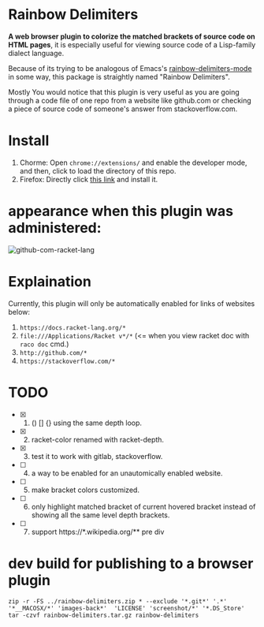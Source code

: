 # Rainbow Delimiters
<strong>A web browser plugin to colorize the matched brackets of source code on HTML pages</strong>, it is especially useful for viewing source code of a Lisp-family dialect language.

Because of its trying to be analogous of Emacs's [rainbow-delimiters-mode](https://www.google.com/url?sa=t&rct=j&q=&esrc=s&source=web&cd=&ved=2ahUKEwil_rqGhdTsAhVBBKYKHZTSAtAQFjACegQIBRAC&url=https%3A%2F%2Fwww.emacswiki.org%2Femacs%2FRainbowDelimiters&usg=AOvVaw3znaXBk8GEjEjPYg0t1VIZ) in some way, this package is straightly named "Rainbow Delimiters".

Mostly You would notice that this plugin is very useful as you are going through a code file of one repo from a website like github.com or checking a piece of source code of someone's answer from stackoverflow.com.

# Install
1. Chorme: Open `chrome://extensions/` and enable the developer mode, and then, click to load the directory of this repo.
2. Firefox: Directly click [this link](https://addons.mozilla.org/zh-CN/firefox/addon/rainbow-delimiters) and install it.


# appearance when this plugin was administered:
![github-com-racket-lang](https://raw.githubusercontent.com/yanyingwang/rainbow-delimiters/main/screenshot/github-com.gif)


# Explaination
Currently, this plugin will only be automatically enabled for links of websites below:
1. `https://docs.racket-lang.org/*`
2. `file:///Applications/Racket v*/*` (<= when you view racket doc with `raco doc` cmd.)
3. `http://github.com/*`
4. `https://stackoverflow.com/*`


# TODO
- [x] 1. () [] {} using the same depth loop.
- [x] 2. racket-color renamed with racket-depth.
- [x] 3. test it to work with gitlab, stackoverflow.
- [ ] 4. a way to be enabled for an unautomically enabled website.
- [ ] 5. make bracket colors customized.
- [ ] 6. only highlight matched bracket of current hovered bracket instead of showing all the same level depth brackets.
- [ ] 7. support https://*.wikipedia.org/** pre div


# dev build for publishing to a browser plugin
~~~shell
zip -r -FS ../rainbow-delimiters.zip * --exclude '*.git*' '.*' '*__MACOSX/*' 'images-back*'  'LICENSE' 'screenshot/*' '*.DS_Store'
tar -czvf rainbow-delimiters.tar.gz rainbow-delimiters
~~~
